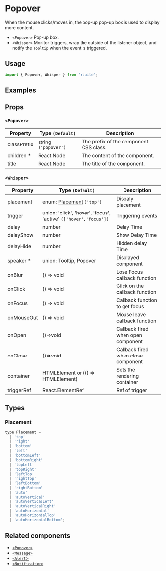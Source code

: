 # Popover

When the mouse clicks/moves in, the pop-up pop-up box is used to display more content.

* `<Popover>` Pop-up box.
* `<Whisper>` Monitor triggers, wrap the outside of the listener object, and notify the `Tooltip` when the event is triggered.

## Usage

```js
import { Popover, Whisper } from 'rsuite';
```

## Examples

<!--{demo}-->

## Props

### `<Popover>`

| Property    | Type `(Default)`     | Description                            |
| ----------- | -------------------- | -------------------------------------- |
| classPrefix | string `('popover')` | The prefix of the component CSS class. |
| children \* | React.Node           | The content of the component.          |
| title       | React.Node           | The title of the component.            |

### `<Whisper>`

| Property   | Type `(Default)`                                                 | Description                         |
| ---------- | ---------------------------------------------------------------- | ----------------------------------- |
| placement  | enum: [Placement](#Placement) `('top')`                          | Dispaly placement                   |
| trigger    | union: 'click', 'hover', 'focus', 'active' `(['hover','focus'])` | Triggering events                   |
| delay      | number                                                           | Delay Time                          |
| delayShow  | number                                                           | Show Delay Time                     |
| delayHide  | number                                                           | Hidden delay Time                   |
| speaker \* | union: Tooltip, Popover                                          | Displayed component                 |
| onBlur     | () => void                                                       | Lose Focus callback function        |
| onClick    | () => void                                                       | Click on the callback function      |
| onFocus    | () => void                                                       | Callback function to get focus      |
| onMouseOut | () => void                                                       | Mouse leave callback function       |
| onOpen     | ()=>void                                                         | Callback fired when open component  |
| onClose    | ()=>void                                                         | Callback fired when close component |
| container  | HTMLElement or (() => HTMLElement)                               | Sets the rendering container        |
| triggerRef | React.ElementRef                                                 | Ref of trigger                      |


## Types

### Placement

```js
type Placement =
  | 'top'
  | 'right'
  | 'bottom'
  | 'left'
  | 'bottomLeft'
  | 'bottomRight'
  | 'topLeft'
  | 'topRight'
  | 'leftTop'
  | 'rightTop'
  | 'leftBottom'
  | 'rightBottom'
  | 'auto'
  | 'autoVertical'
  | 'autoVerticalLeft'
  | 'autoVerticalRight'
  | 'autoHorizontal'
  | 'autoHorizontalTop'
  | 'autoHorizontalBottom';
```

## Related components

* [`<Popover>`](./popover)
* [`<Message>`](./message)
* [`<Alert`>](./alert)
* [`<Notification>`](./notification)
